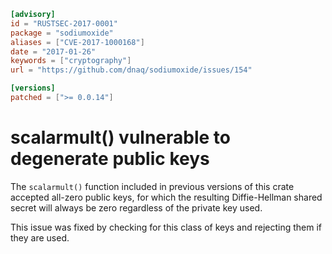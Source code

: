 ```toml
[advisory]
id = "RUSTSEC-2017-0001"
package = "sodiumoxide"
aliases = ["CVE-2017-1000168"]
date = "2017-01-26"
keywords = ["cryptography"]
url = "https://github.com/dnaq/sodiumoxide/issues/154"

[versions]
patched = [">= 0.0.14"]
```

# scalarmult() vulnerable to degenerate public keys

The `scalarmult()` function included in previous versions of this crate
accepted all-zero public keys, for which the resulting Diffie-Hellman shared
secret will always be zero regardless of the private key used.

This issue was fixed by checking for this class of keys and rejecting them
if they are used.
